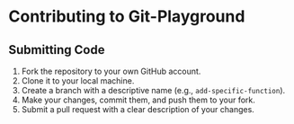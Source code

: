 # Contributing to Git-Playground
## Submitting Code

1. Fork the repository to your own GitHub account.
2. Clone it to your local machine.
3. Create a branch with a descriptive name (e.g., `add-specific-function`).
4. Make your changes, commit them, and push them to your fork.
5. Submit a pull request with a clear description of your changes.

